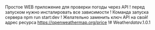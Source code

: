 Простое WEB приложение для проверки погоды через API !
перед запуском нужно инсталировать все зависимости !
Команда запуска сервера npm run start:dev !
Желательно заменить ключ API на свой!
адрес ресурса https://openweathermap.org/price !#   W e a t h e r _ d a t a _ v . 1 . 0 . 1  
 